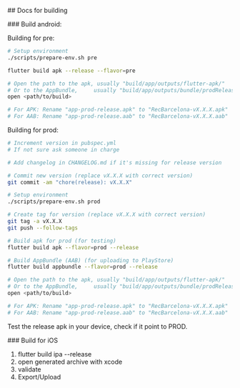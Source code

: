 ## Docs for building

### Build android:

Building for pre:
```bash
# Setup environment
./scripts/prepare-env.sh pre

flutter build apk --release --flavor=pre 

# Open the path to the apk, usually "build/app/outputs/flutter-apk/"
# Or to the AppBundle,     usually "build/app/outputs/bundle/prodRelease"
open <path/to/build>

# For APK: Rename "app-prod-release.apk" to "RecBarcelona-vX.X.X.apk"
# For AAB: Rename "app-prod-release.aab" to "RecBarcelona-vX.X.X.aab"
```

Building for prod:
```bash
# Increment version in pubspec.yml
# If not sure ask someone in charge

# Add changelog in CHANGELOG.md if it's missing for release version

# Commit new version (replace vX.X.X with correct version)
git commit -am "chore(release): vX.X.X"

# Setup environment
./scripts/prepare-env.sh prod

# Create tag for version (replace vX.X.X with correct version)
git tag -a vX.X.X
git push --follow-tags

# Build apk for prod (for testing)
flutter build apk --flavor=prod --release

# Build AppBundle (AAB) (for uploading to PlayStore)
flutter build appbundle --flavor=prod --release

# Open the path to the apk, usually "build/app/outputs/flutter-apk/"
# Or to the AppBundle,     usually "build/app/outputs/bundle/prodRelease"
open <path/to/build>

# For APK: Rename "app-prod-release.apk" to "RecBarcelona-vX.X.X.apk"
# For AAB: Rename "app-prod-release.aab" to "RecBarcelona-vX.X.X.aab"
```

Test the release apk in your device, check if it point to PROD.

### Build for iOS

1. flutter build ipa --release
2. open generated archive with xcode
3. validate
4. Export/Upload